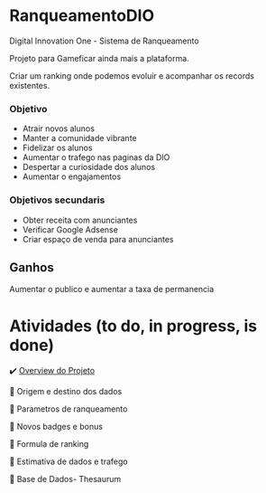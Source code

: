 # RanqueamentoDIO
Digital Innovation One - Sistema de Ranqueamento 

Projeto para Gameficar ainda mais a plataforma.

Criar um ranking onde podemos evoluir e acompanhar os records existentes.

### Objetivo

- Atrair novos alunos
- Manter a comunidade vibrante
- Fidelizar os alunos
- Aumentar o trafego nas paginas da DIO
- Despertar a curiosidade dos alunos
- Aumentar o engajamentos

### Objetivos secundaris

- Obter receita com anunciantes
- Verificar Google Adsense 
- Criar espaço de venda para anunciantes

## Ganhos 
 
Aumentar o publico e aumentar a taxa de permanencia

# Atividades (to do, in progress, is done)

:heavy_check_mark: [Overview do Projeto](https://github.com/VagnerBellacosa/RanqueamentoDIO/blob/main/Overview.Md)

:construction: Origem e destino dos dados

:construction: Parametros de ranqueamento

:construction: Novos badges e bonus

:construction: Formula de ranking

:construction: Estimativa de dados e trafego

:construction: Base de Dados- Thesaurum
